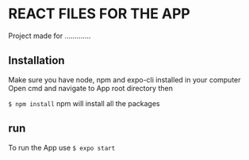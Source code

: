 # REACT FILES FOR THE APP
Project made for .............

## Installation
Make sure you have node, npm and expo-cli installed in your computer <br />
Open cmd and navigate to App root directory then 

``` $ npm install ```
npm will install all the packages

## run
To run the App use
``` $ expo start ```
